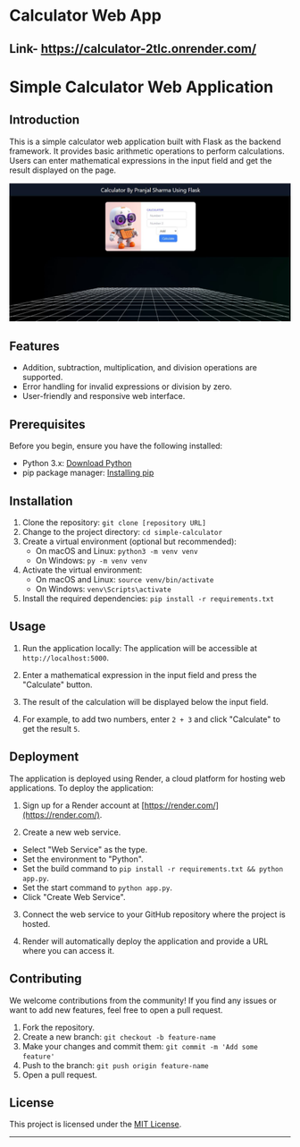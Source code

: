 # Calculator Web App
## Link- https://calculator-2tlc.onrender.com/
# Simple Calculator Web Application

## Introduction

This is a simple calculator web application built with Flask as the backend framework. It provides basic arithmetic operations to perform calculations. Users can enter mathematical expressions in the input field and get the result displayed on the page.

![Calculator Preview](https://github.com/Pranjal-sharma-SDE/Flask_new/blob/master/images/WhatsApp%20Image%202023-07-31%20at%2012.23.55.jpg)


## Features

- Addition, subtraction, multiplication, and division operations are supported.
- Error handling for invalid expressions or division by zero.
- User-friendly and responsive web interface.

## Prerequisites

Before you begin, ensure you have the following installed:

- Python 3.x: [Download Python](https://www.python.org/downloads/)
- pip package manager: [Installing pip](https://pip.pypa.io/en/stable/installing/)

## Installation

1. Clone the repository: `git clone [repository URL]`
2. Change to the project directory: `cd simple-calculator`
3. Create a virtual environment (optional but recommended): 
   - On macOS and Linux: `python3 -m venv venv`
   - On Windows: `py -m venv venv`
4. Activate the virtual environment:
   - On macOS and Linux: `source venv/bin/activate`
   - On Windows: `venv\Scripts\activate`
5. Install the required dependencies: `pip install -r requirements.txt`

## Usage

1. Run the application locally:
The application will be accessible at `http://localhost:5000`.

2. Enter a mathematical expression in the input field and press the "Calculate" button.
3. The result of the calculation will be displayed below the input field.
4. For example, to add two numbers, enter `2 + 3` and click "Calculate" to get the result `5`.

## Deployment

The application is deployed using Render, a cloud platform for hosting web applications. To deploy the application:

1. Sign up for a Render account at [https://render.com/](https://render.com/).

2. Create a new web service.
- Select "Web Service" as the type.
- Set the environment to "Python".
- Set the build command to `pip install -r requirements.txt && python app.py`.
- Set the start command to `python app.py`.
- Click "Create Web Service".

3. Connect the web service to your GitHub repository where the project is hosted.

4. Render will automatically deploy the application and provide a URL where you can access it.

## Contributing

We welcome contributions from the community! If you find any issues or want to add new features, feel free to open a pull request.

1. Fork the repository.
2. Create a new branch: `git checkout -b feature-name`
3. Make your changes and commit them: `git commit -m 'Add some feature'`
4. Push to the branch: `git push origin feature-name`
5. Open a pull request.

## License

This project is licensed under the [MIT License](LICENSE).

---


